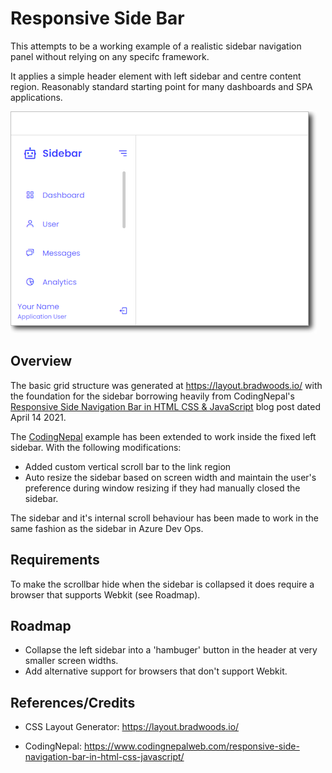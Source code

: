# Responsive Side Bar

This attempts to be a working example of a realistic sidebar navigation panel
without relying on any specifc framework.

It applies a simple header element with left sidebar and centre content region.
Reasonably standard starting point for many dashboards and SPA applications.

![Example of the sidebar showing vertical scrollbar](/images/scollbar-example.png?raw=true)

## Overview

The basic grid structure was generated at https://layout.bradwoods.io/ with the
foundation for the sidebar borrowing heavily from CodingNepal's
[Responsive Side Navigation Bar in HTML CSS & JavaScript](https://www.codingnepalweb.com/responsive-side-navigation-bar-in-html-css-javascript/)
blog post dated April 14 2021.

The [CodingNepal](https://www.codingnepalweb.com/) example has been extended to
work inside the fixed left sidebar. With the following modifications:

-   Added custom vertical scroll bar to the link region
-   Auto resize the sidebar based on screen width and maintain the user's
    preference during window resizing if they had manually closed the sidebar.

The sidebar and it's internal scroll behaviour has been made to work in the same
fashion as the sidebar in Azure Dev Ops.

## Requirements

To make the scrollbar hide when the sidebar is collapsed it does require a
browser that supports Webkit (see Roadmap).

## Roadmap

-   Collapse the left sidebar into a 'hambuger' button in the header at very
    smaller screen widths.
-   Add alternative support for browsers that don't support Webkit.

## References/Credits

-   CSS Layout Generator: https://layout.bradwoods.io/

-   CodingNepal:
    https://www.codingnepalweb.com/responsive-side-navigation-bar-in-html-css-javascript/
